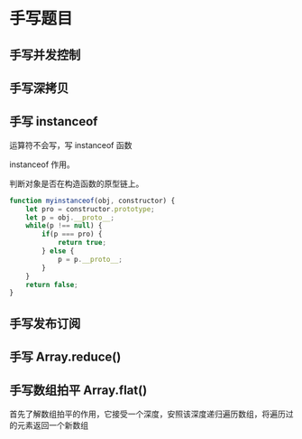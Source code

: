 # 手写题目

## 手写并发控制

## 手写深拷贝

## 手写 instanceof


 运算符不会写，写 instanceof 函数

 instanceof 作用。 

 判断对象是否在构造函数的原型链上。 

```js
function myinstanceof(obj, constructor) {
    let pro = constructor.prototype;
    let p = obj.__proto__;
    while(p !== null) {
        if(p === pro) {
            return true;
        } else {
            p = p.__proto__;
        }
    }
    return false;
}
```

## 手写发布订阅

## 手写 Array.reduce()

## 手写数组拍平 Array.flat()

首先了解数组拍平的作用，它接受一个深度，安照该深度递归遍历数组，将遍历过的元素返回一个新数组    

```js

```

